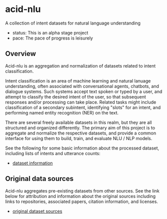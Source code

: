 # acid-nlu

A collection of intent datasets for natural language understanding

* status: This is an alpha stage project
* pace: The pace of progress is leisurely


## Overview

Acid-nlu is an aggregation and normalization of datasets related to intent classification.

Intent classification is an area of machine learning and natural lanuage understanding, often associated with conversational agents, chatbots, and dialogue systems. Such systems accept text spoken or typed by a user, and attempt to classify the desired intent of the user, so that subsequent responses and/or processing can take place. Related tasks might include classification of a secondary subintent, identifying "slots" for an intent, and performing named entity recognition (NER) on the text.

There are several freely available datasets in this realm, but they are all structured and organized differently.  The primary aim of this project is to aggregate and normalize the respective datasets, and provide a common interface for using them to build, train, and evaluate NLU / NLP models.

See the following for some basic information about the processed dataset, including lists of intents and utterance counts:

* [dataset information](dataset-info.md)

## Original data sources

Acid-nlu aggregates pre-existing datasets from other sources.  See the link below for attribution and information about the original sources including links to repositories, associated papers, citation information, and licenses.

* [original dataset sources](dataset-sources.md)



